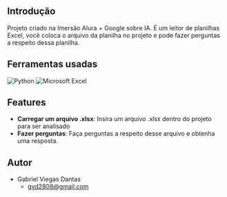 ## Introdução

Projeto criado na Imersão Alura + Google sobre IA. É um leitor de planilhas Excel, você coloca o arquivo da planilha no projeto e pode fazer perguntas a respeito dessa planilha.

## Ferramentas usadas

![Python](https://img.shields.io/badge/python-0D1117?style=for-the-badge&logo=python&logoColor=FFFFFF)
![Microsoft Excel](https://img.shields.io/badge/Microsoft_Excel-0D1117?style=for-the-badge&logo=microsoft-excel&logoColor=white)

## Features

- **Carregar um arquivo .xlsx**: Insira um arquivo .xlsx dentro do projeto para ser analisado
- **Fazer perguntas**: Faça perguntas a respeito desse arquivo e obtenha uma resposta.

## Autor

- Gabriel Viegas Dantas
  - gvd2808@gmail.com
